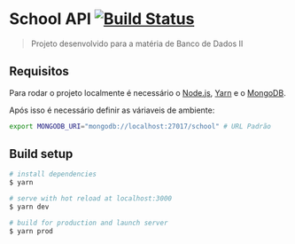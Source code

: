 # School API [![Build Status](https://travis-ci.com/castilh0s/School-API.svg?branch=master)](https://travis-ci.com/castilh0s/School-API)

> Projeto desenvolvido para a matéria de Banco de Dados II

## Requisitos

Para rodar o projeto localmente é necessário o [Node.js](https://nodejs.org/en/), [Yarn](https://yarnpkg.com/) e o [MongoDB](https://www.mongodb.com/).

Após isso é necessário definir as váriaveis de ambiente:

```bash
export MONGODB_URI="mongodb://localhost:27017/school" # URL Padrão
```

## Build setup

```bash
# install dependencies
$ yarn

# serve with hot reload at localhost:3000
$ yarn dev

# build for production and launch server
$ yarn prod
```
